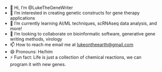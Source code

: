 - 👋 Hi, I’m @LukeTheGeneWriter
- 👀 I’m interested in creating genetic constructs for gene therapy applications
- 🌱 I’m currently learning AI/ML techniques, scRNAseq data analysis, and more!
- 💞️ I’m looking to collaborate on bioinformatic software, generative gene writing methods, virology
- 📫 How to reach me email me at lukeontheearth@gmail.com
- 😄 Pronouns: He/him
- ⚡ Fun fact: Life is just a collection of chemical reactions, we can program it with new genes.

<!---
LukeTheGeneWriter/LukeTheGeneWriter is a ✨ special ✨ repository because its `README.md` (this file) appears on your GitHub profile.
You can click the Preview link to take a look at your changes.
--->
